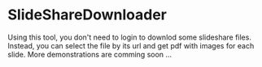 # SlideShareDownloader
Using this tool, you don't need to login to downlod some slideshare files. Instead, you can select the file by its url and get pdf with images for each slide. More demonstrations are comming soon ...
